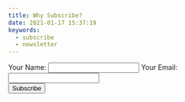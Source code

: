 ```yaml
---
title: Why Subscribe?
date: 2021-01-17 15:37:19
keywords:
  - subscribe
  - newsletter
---
```


<form action="https://formspree.io/f/formspree_token" method="POST">
  <label>
    Your Name:
    <input type="text" name="name">
  </label>
  <label>
    Your Email:
    <input type="text" name="email">
  </label>
  <div class="g-recaptcha" data-sitekey="6LcjfzAaAAAAAJH7L7ZmyCGKpTzCG7bg4e_D0ZrK"></div>
  <button type="submit">Subscribe</button>
</form>

<script src="https://www.google.com/recaptcha/api.js" async defer></script>